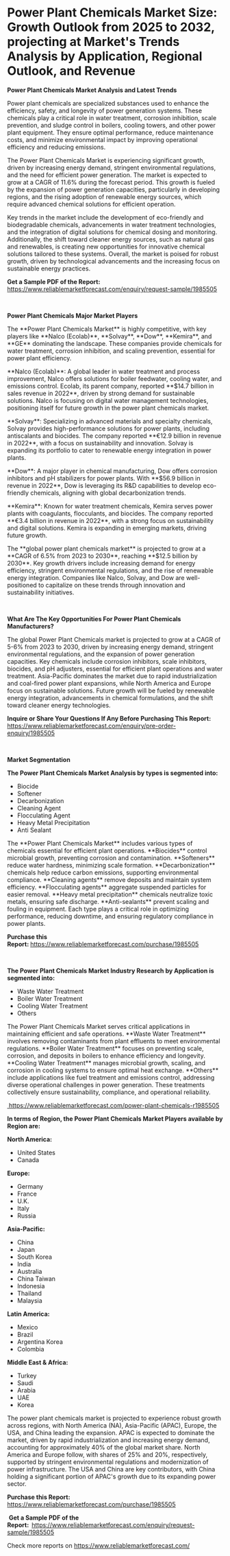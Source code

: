 <p><h1>Power Plant Chemicals Market Size: Growth Outlook from 2025 to 2032, projecting at Market's Trends Analysis by Application, Regional Outlook, and Revenue</h1></p><p><strong>Power Plant Chemicals Market Analysis and Latest Trends</strong></p>
<p><p>Power plant chemicals are specialized substances used to enhance the efficiency, safety, and longevity of power generation systems. These chemicals play a critical role in water treatment, corrosion inhibition, scale prevention, and sludge control in boilers, cooling towers, and other power plant equipment. They ensure optimal performance, reduce maintenance costs, and minimize environmental impact by improving operational efficiency and reducing emissions.</p><p>The Power Plant Chemicals Market is experiencing significant growth, driven by increasing energy demand, stringent environmental regulations, and the need for efficient power generation. The market is expected to grow at a CAGR of 11.6% during the forecast period. This growth is fueled by the expansion of power generation capacities, particularly in developing regions, and the rising adoption of renewable energy sources, which require advanced chemical solutions for efficient operation.</p><p>Key trends in the market include the development of eco-friendly and biodegradable chemicals, advancements in water treatment technologies, and the integration of digital solutions for chemical dosing and monitoring. Additionally, the shift toward cleaner energy sources, such as natural gas and renewables, is creating new opportunities for innovative chemical solutions tailored to these systems. Overall, the market is poised for robust growth, driven by technological advancements and the increasing focus on sustainable energy practices.</p></p>
<p><strong>Get a Sample PDF of the Report:&nbsp;</strong> <a href="https://www.reliablemarketforecast.com/enquiry/request-sample/1985505?utm_campaign=2101&utm_medium=2&utm_source=Github&utm_content=ia&utm_term=30012025&utm_id=power-plant-chemicals">https://www.reliablemarketforecast.com/enquiry/request-sample/1985505</a></p>
<p>&nbsp;</p>
<p><strong>Power Plant Chemicals Major Market Players</strong></p>
<p><p>The **Power Plant Chemicals Market** is highly competitive, with key players like **Nalco (Ecolab)**, **Solvay**, **Dow**, **Kemira**, and **GE** dominating the landscape. These companies provide chemicals for water treatment, corrosion inhibition, and scaling prevention, essential for power plant efficiency.</p><p>**Nalco (Ecolab)**: A global leader in water treatment and process improvement, Nalco offers solutions for boiler feedwater, cooling water, and emissions control. Ecolab, its parent company, reported **$14.7 billion in sales revenue in 2022**, driven by strong demand for sustainable solutions. Nalco is focusing on digital water management technologies, positioning itself for future growth in the power plant chemicals market.</p><p>**Solvay**: Specializing in advanced materials and specialty chemicals, Solvay provides high-performance solutions for power plants, including antiscalants and biocides. The company reported **€12.9 billion in revenue in 2022**, with a focus on sustainability and innovation. Solvay is expanding its portfolio to cater to renewable energy integration in power plants.</p><p>**Dow**: A major player in chemical manufacturing, Dow offers corrosion inhibitors and pH stabilizers for power plants. With **$56.9 billion in revenue in 2022**, Dow is leveraging its R&D capabilities to develop eco-friendly chemicals, aligning with global decarbonization trends.</p><p>**Kemira**: Known for water treatment chemicals, Kemira serves power plants with coagulants, flocculants, and biocides. The company reported **€3.4 billion in revenue in 2022**, with a strong focus on sustainability and digital solutions. Kemira is expanding in emerging markets, driving future growth.</p><p>The **global power plant chemicals market** is projected to grow at a **CAGR of 6.5% from 2023 to 2030**, reaching **$12.5 billion by 2030**. Key growth drivers include increasing demand for energy efficiency, stringent environmental regulations, and the rise of renewable energy integration. Companies like Nalco, Solvay, and Dow are well-positioned to capitalize on these trends through innovation and sustainability initiatives.</p></p>
<p>&nbsp;</p>
<p><strong>What Are The Key Opportunities For Power Plant Chemicals Manufacturers?</strong></p>
<p><p>The global Power Plant Chemicals market is projected to grow at a CAGR of 5-6% from 2023 to 2030, driven by increasing energy demand, stringent environmental regulations, and the expansion of power generation capacities. Key chemicals include corrosion inhibitors, scale inhibitors, biocides, and pH adjusters, essential for efficient plant operations and water treatment. Asia-Pacific dominates the market due to rapid industrialization and coal-fired power plant expansions, while North America and Europe focus on sustainable solutions. Future growth will be fueled by renewable energy integration, advancements in chemical formulations, and the shift toward cleaner energy technologies.</p></p>
<p><strong>Inquire or Share Your Questions If Any Before Purchasing This Report:</strong> <a href="https://www.reliablemarketforecast.com/enquiry/pre-order-enquiry/1985505?utm_campaign=2101&utm_medium=2&utm_source=Github&utm_content=ia&utm_term=30012025&utm_id=power-plant-chemicals">https://www.reliablemarketforecast.com/enquiry/pre-order-enquiry/1985505</a></p>
<p>&nbsp;</p>
<p><strong>Market Segmentation</strong></p>
<p><strong>The Power Plant Chemicals Market Analysis by types is segmented into:</strong></p>
<p><ul><li>Biocide</li><li>Softener</li><li>Decarbonization</li><li>Cleaning Agent</li><li>Flocculating Agent</li><li>Heavy Metal Precipitation</li><li>Anti Sealant</li></ul></p>
<p><p>The **Power Plant Chemicals Market** includes various types of chemicals essential for efficient plant operations. **Biocides** control microbial growth, preventing corrosion and contamination. **Softeners** reduce water hardness, minimizing scale formation. **Decarbonization** chemicals help reduce carbon emissions, supporting environmental compliance. **Cleaning agents** remove deposits and maintain system efficiency. **Flocculating agents** aggregate suspended particles for easier removal. **Heavy metal precipitation** chemicals neutralize toxic metals, ensuring safe discharge. **Anti-sealants** prevent scaling and fouling in equipment. Each type plays a critical role in optimizing performance, reducing downtime, and ensuring regulatory compliance in power plants.</p></p>
<p><strong>Purchase this Report:&nbsp;</strong><a href="https://www.reliablemarketforecast.com/purchase/1985505?utm_campaign=2101&utm_medium=2&utm_source=Github&utm_content=ia&utm_term=30012025&utm_id=power-plant-chemicals">https://www.reliablemarketforecast.com/purchase/1985505</a></p>
<p>&nbsp;</p>
<p><strong>The Power Plant Chemicals Market Industry Research by Application is segmented into:</strong></p>
<p><ul><li>Waste Water Treatment</li><li>Boiler Water Treatment</li><li>Cooling Water Treatment</li><li>Others</li></ul></p>
<p><p>The Power Plant Chemicals Market serves critical applications in maintaining efficient and safe operations. **Waste Water Treatment** involves removing contaminants from plant effluents to meet environmental regulations. **Boiler Water Treatment** focuses on preventing scale, corrosion, and deposits in boilers to enhance efficiency and longevity. **Cooling Water Treatment** manages microbial growth, scaling, and corrosion in cooling systems to ensure optimal heat exchange. **Others** include applications like fuel treatment and emissions control, addressing diverse operational challenges in power generation. These treatments collectively ensure sustainability, compliance, and operational reliability.</p></p>
<p><a href="https://www.reliablemarketforecast.com/power-plant-chemicals-r1985505?utm_campaign=2101&utm_medium=2&utm_source=Github&utm_content=ia&utm_term=30012025&utm_id=power-plant-chemicals">&nbsp;https://www.reliablemarketforecast.com/power-plant-chemicals-r1985505</a></p>
<p><strong>In terms of Region, the Power Plant Chemicals Market Players available by Region are:</strong></p>
<p>
    <p> <strong> North America: </strong>
        <ul>
            <li>United States</li>
            <li>Canada</li>
        </ul>
        </p> 
    <p> <strong> Europe: </strong>
        <ul>
            <li>Germany</li>
            <li>France</li>
            <li>U.K.</li>
            <li>Italy</li>
            <li>Russia</li>
        </ul>
        </p> 
    <p> <strong> Asia-Pacific: </strong>
        <ul>
            <li>China</li>
            <li>Japan</li>
            <li>South Korea</li>
            <li>India</li>
            <li>Australia</li>
            <li>China Taiwan</li>
            <li>Indonesia</li>
            <li>Thailand</li>
            <li>Malaysia</li>
        </ul>
        </p> 
    <p> <strong> Latin America: </strong>
        <ul>
            <li>Mexico</li>
            <li>Brazil</li>
            <li>Argentina Korea</li>
            <li>Colombia</li>
        </ul>
        </p> 
    <p> <strong> Middle East & Africa: </strong>
        <ul>
            <li>Turkey</li>
            <li>Saudi</li>
            <li>Arabia</li>
            <li>UAE</li>
            <li>Korea</li>
        </ul>
    </p>
    </p>
<p><p>The power plant chemicals market is projected to experience robust growth across regions, with North America (NA), Asia-Pacific (APAC), Europe, the USA, and China leading the expansion. APAC is expected to dominate the market, driven by rapid industrialization and increasing energy demand, accounting for approximately 40% of the global market share. North America and Europe follow, with shares of 25% and 20%, respectively, supported by stringent environmental regulations and modernization of power infrastructure. The USA and China are key contributors, with China holding a significant portion of APAC's growth due to its expanding power sector.</p></p>
<p><strong>Purchase this Report: </strong><a href="https://www.reliablemarketforecast.com/purchase/1985505?utm_campaign=2101&utm_medium=2&utm_source=Github&utm_content=ia&utm_term=30012025&utm_id=power-plant-chemicals">https://www.reliablemarketforecast.com/purchase/1985505</a></p>
<p>&nbsp;<strong>Get a Sample PDF of the Report:&nbsp;&nbsp;</strong><a href="https://www.reliablemarketforecast.com/enquiry/request-sample/1985505?utm_campaign=2101&utm_medium=2&utm_source=Github&utm_content=ia&utm_term=30012025&utm_id=power-plant-chemicals">https://www.reliablemarketforecast.com/enquiry/request-sample/1985505</a></p>
<p><strong></strong></p>
<p>Check more reports on <a href="https://www.reliablemarketforecast.com/?utm_campaign=2101&utm_medium=2&utm_source=Github&utm_content=ia&utm_term=30012025&utm_id=power-plant-chemicals">https://www.reliablemarketforecast.com/</a></p>